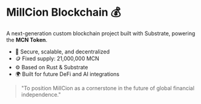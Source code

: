 # MillCion Blockchain 💰

A next-generation custom blockchain project built with Substrate, powering the **MCN Token**.

- 🔐 Secure, scalable, and decentralized  
- 🪙 Fixed supply: 21,000,000 MCN  
- ⚙️ Based on Rust & Substrate  
- 🌍 Built for future DeFi and AI integrations  

> "To position MillCion as a cornerstone in the future of global financial independence."
